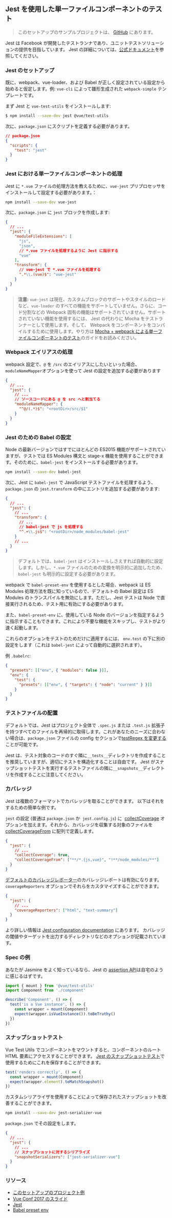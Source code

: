 ## Jest を使用した単一ファイルコンポーネントのテスト

> このセットアップのサンプルプロジェクトは、 [GitHub](https://github.com/vuejs/vue-test-utils-jest-example) にあります。

Jest は Facebook が開発したテストランナであり、ユニットテストソリューションの提供を目指しています。 Jest の詳細については、[公式ドキュメント](https://facebook.github.io/jest/)を参照してください。

### Jest のセットアップ

既に、webpack、vue-loader、および Babel が正しく設定されている設定から始めると仮定します。例: `vue-cli` によって雛形生成された `webpack-simple` テンプレートです。

まず Jest と `vue-test-utils` をインストールします:

```bash
$ npm install --save-dev jest @vue/test-utils
```

次に、`package.json` にスクリプトを定義する必要があります。

```json
// package.json
{
  "scripts": {
    "test": "jest"
  }
}
```

### Jest における単一ファイルコンポーネントの処理

Jest に `*.vue` ファイルの処理方法を教えるために、`vue-jest` プリプロセッサをインストールして設定する必要があります。：

```bash
npm install --save-dev vue-jest
```

次に、`package.json` に `jest` ブロックを作成します:

```json
{
  // ...
  "jest": {
    "moduleFileExtensions": [
      "js",
      "json",
      // *.vue ファイルを処理するように Jest に指示する
      "vue"
    ],
    "transform": {
      // vue-jest で *.vue ファイルを処理する
      ".*\\.(vue)$": "vue-jest"
    }
  }
}
```

> **注意:** `vue-jest` は現在、カスタムブロックのサポートやスタイルのロードなど、`vue-loader` のすべての機能をサポートしていません。さらに、コード分割などの Webpack 固有の機能はサポートされていません。サポートされていない機能を使用するには、 Jest の代わりに Mocha をテストランナーとして使用します。そして、 Webpack をコンポーネントをコンパイルするために使用します。やり方は [Mocha + webpack による単一ファイルコンポーネントのテスト](./testing-single-file-components-with-mocha-webpack.md)のガイドをお読みください。

### Webpack エイリアスの処理

webpack 設定で、`@` を `/src` のエイリアスにしたいといった場合、`moduleNameMapper`オプションを使って Jest の設定を追加する必要があります

```json
{
  // ...
  "jest": {
    // ...
    // ソースコードにある @ を src へと割当てる
    "moduleNameMapper": {
      "^@/(.*)$": "<rootDir>/src/$1"
    }
  }
}
```

### Jest のための Babel の設定

Node の最新バージョンではすでにほとんどの ES2015 機能がサポートされていますが、テストでは ES Modules 構文と stage-x 機能を使用することができます。そのために、`babel-jest` をインストールする必要があります。

```bash
npm install --save-dev babel-jest
```

次に、Jest に `babel-jest` で JavaScript テストファイルを処理するよう、`package.json` の `jest.transform` の中にエントリを追加する必要があります:

```json
{
  // ...
  "jest": {
    // ...
    "transform": {
      // ...
      // babel-jest で js を処理する
      "^.+\\.js$": "<rootDir>/node_modules/babel-jest"
    }
    // ...
  }
}
```

> デフォルトでは、`babel-jest` はインストールしさえすれば自動的に設定します。しかし、`*.vue` ファイルのための変換を明示的に追加したため、`babel-jest` も明示的に設定する必要があります。

webpack で `babel-preset-env` を使用するとした場合、webpack は ES Modules 処理方法を既に知っているので、デフォルトの Babel 設定は ES Modules のトランスパイルを無効にします。ただし、Jest テストは Node で直接実行されるため、テスト用に有効にする必要があります。

また、`babel-preset-env` に、使用している Node のバージョンを指定するように指示することもできます。これにより不要な機能をスキップし、テストがより速く起動します。

これらのオプションをテストのためだけに適用するには、 `env.test` の下に別の設定をします（これは `babel-jest` によって自動的に選択されます）。

例 `.babelrc`:

```json
{
  "presets": [["env", { "modules": false }]],
  "env": {
    "test": {
      "presets": [["env", { "targets": { "node": "current" } }]]
    }
  }
}
```

### テストファイルの配置

デフォルトでは、Jest はプロジェクト全体で `.spec.js` または `.test.js` 拡張子を持つすべてのファイルを再帰的に取得します。これがあなたのニーズに合わない場合は、`package.json` ファイルの config セクションで[testRegex を変更する](https://facebook.github.io/jest/docs/en/configuration.html#testregex-string)ことが可能です。

Jest は、テスト対象のコードのすぐ隣に`__tests__`ディレクトリを作成することを推奨していますが、適切にテストを構造化することは自由です。 Jest がスナップショットテストを実行するテストファイルの隣に`__snapshots__`ディレクトリを作成することに注意してください。

### カバレッジ

Jest は複数のフォーマットでカバレッジを取ることができます。 以下はそれをするための簡単な例です。

`jest` の設定 (普通は `package.json` か  `jest.config.js`) に  [collectCoverage](https://facebook.github.io/jest/docs/en/configuration.html#collectcoverage-boolean) オプションを加えます。それから、カバレッジを収集する対象のファイルを [collectCoverageFrom](https://facebook.github.io/jest/docs/en/configuration.html#collectcoveragefrom-array) に配列で定義します。

```json
{
  "jest": {
    // ...
    "collectCoverage": true,
    "collectCoverageFrom": ["**/*.{js,vue}", "!**/node_modules/**"]
  }
}
```

[デフォルトのカバレッジレポーター](https://facebook.github.io/jest/docs/en/configuration.html#coveragereporters-array-string)のカバレッジレポートは有効になります。 `coverageReporters` オプションでそれらをカスタマイズすることができます。

```json
{
  "jest": {
    // ...
    "coverageReporters": ["html", "text-summary"]
  }
}
```

より詳しい情報は [Jest configuration documentation](https://facebook.github.io/jest/docs/en/configuration.html#collectcoverage-boolean) にあります。 カバレッジの閾値やターゲットを出力するディレクトリなどのオプションが記載されています。

### Spec の例

あなたが Jasmine をよく知っているなら、Jest の [assertion API](https://facebook.github.io/jest/docs/en/expect.html#content)は自宅のように感じるはずです。

```js
import { mount } from '@vue/test-utils'
import Component from './component'

describe('Component', () => {
  test('is a Vue instance', () => {
    const wrapper = mount(Component)
    expect(wrapper.isVueInstance()).toBeTruthy()
  })
})
```

### スナップショットテスト

Vue Test Utils でコンポーネントをマウントすると、コンポーネントのルート HTML 要素にアクセスすることができます。 [Jest のスナップショットテスト](https://facebook.github.io/jest/docs/en/snapshot-testing.html)で使用するためにこれを保存することができます。

```js
test('renders correctly', () => {
  const wrapper = mount(Component)
  expect(wrapper.element).toMatchSnapshot()
})
```

カスタムシリアライザを使用することによって保存されたスナップショットを改善することができます。

```bash
npm install --save-dev jest-serializer-vue
```

`package.json` でその設定をします。

```json
{
  // ...
  "jest": {
    // ...
    // スナップショットに対するシリアライズ
    "snapshotSerializers": ["jest-serializer-vue"]
  }
}
```

### リソース

- [このセットアップのプロジェクト例](https://github.com/vuejs/vue-test-utils-jest-example)
- [Vue Conf 2017 のスライド](https://github.com/codebryo/vue-testing-with-jest-conf17)
- [Jest](https://facebook.github.io/jest/)
- [Babel preset env](https://github.com/babel/babel-preset-env)
